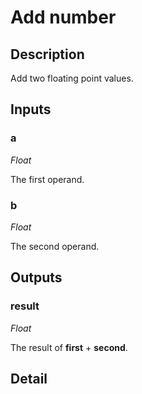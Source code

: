 # Add number

## Description
Add two floating point values.

## Inputs
### a

*Float*

The first operand.

### b

*Float*

The second operand.

## Outputs
### result

*Float*

The result of **first** + **second**.

## Detail

